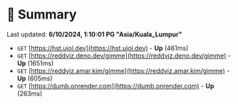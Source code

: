 # 📖 Summary
Last updated: **6/10/2024, 1:10:01 PG "Asia/Kuala_Lumpur"**

- `GET` [https://hst.ujol.dev](https://hst.ujol.dev) - **Up** (461ms)
- `GET` [https://reddviz.deno.dev/gimme](https://reddviz.deno.dev/gimme) - **Up** (1651ms)
- `GET` [https://reddviz.amar.kim/gimme](https://reddviz.amar.kim/gimme) - **Up** (605ms)
- `GET` [https://dumb.onrender.com](https://dumb.onrender.com) - **Up** (263ms)
